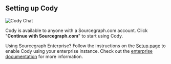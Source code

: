 ## Setting up Cody

<img src="https://storage.googleapis.com/sourcegraph-assets/cody-setup.gif" alt="Cody Chat"/>

Cody is available to anyone with a Sourcegraph.com account. Click "**Continue with Sourcegraph.com**" to start using Cody.

Using Sourcegraph Enterprise? Follow the instructions on the [Setup page](command:cody.walkthrough.showLogin) to enable Cody using your enterprise instance. Check out the [enterprise documentation](https://docs.sourcegraph.com/cody/explanations/enabling_cody_enterprise) for more information.
